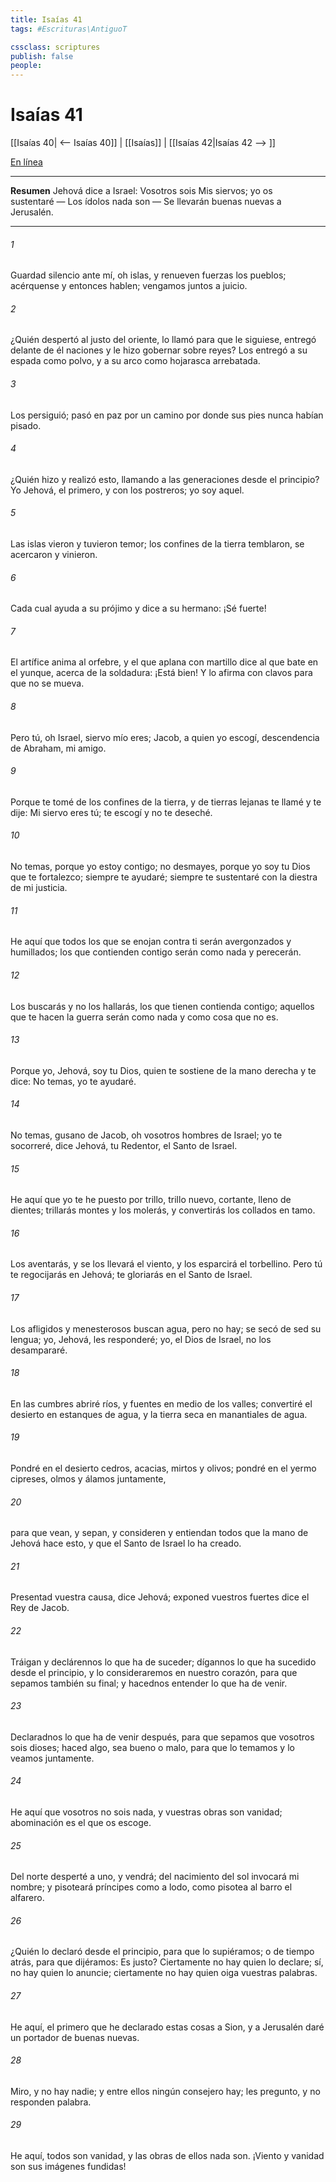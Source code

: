 ```yaml
---
title: Isaías 41
tags: #Escrituras\AntiguoT

cssclass: scriptures
publish: false
people:
---
```


# Isaías 41
[[Isaías 40| <-- Isaías 40]] | [[Isaías]] | [[Isaías 42|Isaías 42 --> ]]

[En línea](https://churchofjesuschrist.org/study/scriptures/ot/isa/41?lang=spa)

---
__Resumen__
Jehová dice a Israel: Vosotros sois Mis siervos; yo os sustentaré — Los ídolos nada son — Se llevarán buenas nuevas a Jerusalén.

---
###### 1 
Guardad silencio ante mí, oh islas, y renueven fuerzas los pueblos; acérquense y entonces hablen; vengamos juntos a juicio.

###### 2 
¿Quién despertó al justo del oriente, lo llamó para que le siguiese, entregó delante de él naciones y le hizo gobernar sobre reyes? Los entregó a su espada como polvo, y a su arco como hojarasca arrebatada.

###### 3 
Los persiguió; pasó en paz por un camino por donde sus pies nunca habían pisado.

###### 4 
¿Quién hizo y realizó esto, llamando a las generaciones desde el principio? Yo Jehová, el primero, y con los postreros; yo soy aquel.

###### 5 
Las islas vieron y tuvieron temor; los confines de la tierra temblaron, se acercaron y vinieron.

###### 6 
Cada cual ayuda a su prójimo y dice a su hermano: ¡Sé fuerte!

###### 7 
El artífice anima al orfebre, y el que aplana con martillo dice al que bate en el yunque, acerca de la soldadura: ¡Está bien! Y lo afirma con clavos para que no se mueva.

###### 8 
Pero tú, oh Israel, siervo mío eres;  Jacob, a quien yo escogí, descendencia de Abraham, mi amigo.

###### 9 
Porque te tomé de los confines de la tierra, y de tierras lejanas te llamé y te dije: Mi siervo eres tú; te escogí y no te deseché.

###### 10 
No temas, porque yo estoy contigo; no desmayes, porque yo soy tu Dios que te fortalezco; siempre te ayudaré; siempre te sustentaré con la diestra de mi justicia.

###### 11 
He aquí que todos los que se enojan contra ti serán avergonzados y humillados; los que contienden contigo serán como nada y perecerán.

###### 12 
Los buscarás y no los hallarás, los que tienen contienda contigo; aquellos que te hacen la guerra serán como nada y como cosa que no es.

###### 13 
Porque yo, Jehová, soy tu Dios, quien te sostiene de la mano derecha y te dice: No temas, yo te ayudaré.

###### 14 
No temas, gusano de Jacob, oh vosotros hombres de Israel; yo te socorreré, dice Jehová, tu Redentor, el Santo de Israel.

###### 15 
He aquí que yo te he puesto por trillo, trillo nuevo, cortante, lleno de dientes; trillarás montes y los molerás, y convertirás los collados en tamo.

###### 16 
Los aventarás, y se los llevará el viento, y los esparcirá el torbellino. Pero tú te regocijarás en Jehová; te gloriarás en el Santo de Israel.

###### 17 
Los afligidos y menesterosos buscan agua, pero no hay; se secó de sed su lengua; yo, Jehová, les responderé; yo, el Dios de Israel, no los desampararé.

###### 18 
En las cumbres abriré ríos, y fuentes en medio de los valles; convertiré el desierto en estanques de agua, y la tierra seca en manantiales de agua.

###### 19 
Pondré en el desierto cedros, acacias, mirtos y olivos; pondré en el yermo cipreses, olmos y álamos juntamente,

###### 20 
para que vean, y sepan, y consideren y entiendan todos que la mano de Jehová hace esto, y que el Santo de Israel lo ha creado.

###### 21 
Presentad vuestra causa, dice Jehová; exponed vuestros fuertes  dice el Rey de Jacob.

###### 22 
Tráigan y declárennos lo que ha de suceder; dígannos lo que ha sucedido desde el principio, y lo consideraremos en nuestro corazón, para que sepamos también su final; y hacednos entender lo que ha de venir.

###### 23 
Declaradnos lo que ha de venir después, para que sepamos que vosotros sois dioses; haced algo, sea bueno o malo, para que lo temamos y lo veamos juntamente.

###### 24 
He aquí que vosotros no sois nada, y vuestras obras son vanidad; abominación es el que os escoge.

###### 25 
Del norte desperté a uno, y vendrá; del nacimiento del sol invocará mi nombre; y pisoteará príncipes como a lodo, como pisotea al barro el alfarero.

###### 26 
¿Quién lo declaró desde el principio, para que lo supiéramos; o de tiempo atrás, para que dijéramos: Es justo? Ciertamente no hay quien lo declare; sí, no hay quien lo anuncie; ciertamente no hay quien oiga vuestras palabras.

###### 27 
He aquí,  el primero que he declarado estas cosas a Sion, y a Jerusalén daré un portador de buenas nuevas.

###### 28 
Miro, y no hay nadie; y entre ellos ningún consejero hay; les pregunto, y no responden palabra.

###### 29 
He aquí, todos son vanidad, y las obras de ellos nada son. ¡Viento y vanidad son sus imágenes fundidas!


